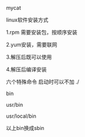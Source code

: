 mycat

linux软件安装方式

1.rpm 需要安装包，按顺序安装

2.yum安装，需要联网

3.解压后既可以使用

4.解压后编译安装





六个特殊命令  启动时可以不加 ./

bin 

usr/bin

usr/local/bin



以上bin换成sbin

